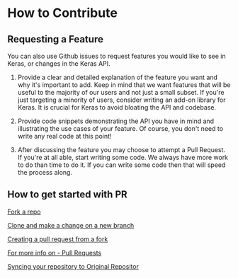 # How to Contribute

## Requesting a Feature

You can also use Github issues to request features you would like to see in Keras, or changes in the Keras API.

1. Provide a clear and detailed explanation of the feature you want and why it's important to add. Keep in mind that we want features that will be useful to the majority of our users and not just a small subset. If you're just targeting a minority of users, consider writing an add-on library for Keras. It is crucial for Keras to avoid bloating the API and codebase.

2. Provide code snippets demonstrating the API you have in mind and illustrating the use cases of your feature. Of course, you don't need to write any real code at this point!

3. After discussing the feature you may choose to attempt a Pull Request. If you're at all able, start writing some code. We always have more work to do than time to do it. If you can write some code then that will speed the process along.


## How to get started with PR

[Fork a repo](https://help.github.com/en/articles/fork-a-repo)

[Clone and make a change on a new branch](https://confluence.atlassian.com/bitbucket/clone-and-make-a-change-on-a-new-branch-774243398.html)

[Creating a pull request from a fork](https://help.github.com/en/articles/creating-a-pull-request-from-a-fork)

[For more info on - Pull Requests](https://www.youtube.com/watch?v=rgbCcBNZcdQ)

[Syncing your repository to Original Repositor](https://help.github.com/en/articles/syncing-a-fork)